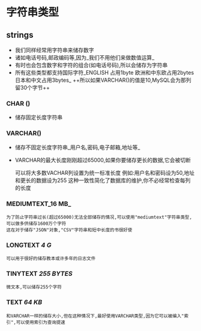 # 字符串类型


## strings
* 我们同样经常用字符串来储存数字
* 诸如电话号码,邮政编码等,因为_我们不用他们来做数值运算_
* 有时也会包含数字和字符的组合(如电话号码),所以会储存为字符串
* 所有这些类型都支持国际字符_ENGLISH 占用1byte 欧洲和中东欧占用2bytes 日本和中文占用3bytes_
++所以如果VARCHAR()的值是10,MySQL会为那列留30个字节++

###  CHAR ()
* 储存固定长度字符串



###  VARCHAR()
* 储存不固定长度字符串_用户名,密码,电子邮箱,地址等_
* VARCHAR的最大长度刚刚超过65000,如果你要储存更长的数据,它会被切断

    可以将大多数VACHAR列设置为统一标准长度    例如:用户名和密码设为50,地址和更长的数据设为255
    这种一致性简化了数据库的维护,你不必经常检查每列的长度


### MEDIUMTEXT_16 MB_

    为了防止字符串过长(超过65000)无法全部储存的情况,可以使用"mediumtext"字符串类型,可以做多供储存1600万个字符
    这在对于储存"JSON"对象,"CSV"字符串和短中长度的书很好使

### LONGTEXT _4 G_

    可以用于很好的储存教本或许多年的日志文件

### TINYTEXT _255 BYTES_

    微文本,可以储存255个字符


### TEXT _64 KB_

    和VARCHAR一样的储存大小,但在这种情况下,最好使用VARCHAR类型,因为它可以被编入"索引",可以使用索引为查询提速



